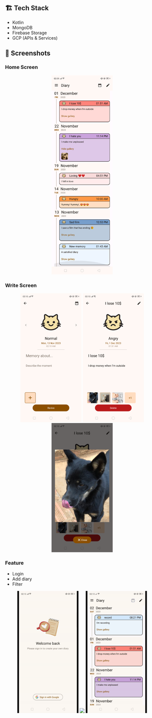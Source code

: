 ## :building_construction: Tech Stack
- Kotlin
- MongoDB
- Firebase Storage
- GCP (APIs & Services)

## :camera_flash: **Screenshots**
### Home Screen
<p align="center">
<img img width="200" src="./Assets/home_screen.png">
</p>

### Write Screen
<p align="center">
<img img width="200" src="./Assets/add_diary_screen.png">
<img img width="200" src="./Assets/diary_detail.png">
<img img width="200" src="./Assets/image_gallery.png">
</p>

### Feature
- Login
- Add diary
- Filter
<p align="center">
<img img width="200" src="./Assets/login.gif">
<img img width="200" src="./Assets/add_diary.gif">
<img img width="200" src="./Assets/filter.gif">
</p>

